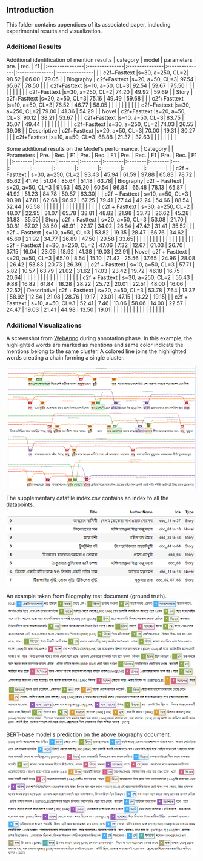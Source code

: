 ## Introduction

This folder contains appendices of its associated paper, including experimental results and visualization.

### Additional Results

Additional identification of mention results
|  category | model | parameters | pre. | rec. | f1 |
|:---------------|:---------------|:---------------|:---------------|:---------------|:---------------|
|                |  c2f+Fasttext  |s=30, a=250, CL=2|    98.52      |     66.00      |     79.05      |
|   Biography    |  c2f+Fasttext  |s=20, a=50, CL=3|    97.54      |     65.67      |     78.50      |
|                |  c2f+Fasttext  |s=10, a=50, CL=3|    92.54      |     59.67      |     75.50      |
| | | | | | |
|                |  c2f+Fasttext  |s=30, a=250, CL=2|    74.20      |     49.92      |     59.69      |
|       Story    |  c2f+Fasttext  |s=20, a=50, CL=3|    75.16      |     49.49      |     59.68      |
|                |  c2f+Fasttext  |s=10, a=50, CL=3|    76.52      |     46.77      |     58.05      |
| | | | | | |
|                |  c2f+Fasttext  |s=30, a=250, CL=2|    79.00      |     41.36      |     54.29      |
|       Novel    |  c2f+Fasttext  |s=20, a=50, CL=3|    90.12      |     38.21      |     53.67      |
|                |  c2f+Fasttext  |s=10, a=50, CL=3|    83.75      |     35.07      |     49.44      |
| | | | | | |
|                |  c2f+Fasttext  |s=30, a=250, CL=2|    74.03      |      26.55     |      39.08     |
|  Descriptive   |  c2f+Fasttext  |s=20, a=50, CL=3|    70.00      |     19.31      |     30.27      |
|                |  c2f+Fasttext  |s=10, a=50, CL=3|    68.88      |     21.37      |     32.63      |
| | | | | | |

Some additional results on the Model's performance.
| Category | | Parameters | Pre. | Rec. | F1 | Pre. | Rec. | F1 | Pre. | Rec. | F1 | Pre. | Rec. | F1 |
|:--------|:--------|:--------|:--------|:--------|:--------|:--------|:--------|:--------|:--------|:--------|:--------|:--------|:--------|:--------|
| | c2f + Fasttext | s=30, a=250, CL=2 | 93.43 | 45.94 | 61.59 | 97.88 | 65.83 | 78.72 | 65.62 | 41.76 | 51.04 | 85.64 | 51.18 | 63.78|
| Biography| c2f + Fasttext | s=20, a=50, CL=3 | 91.63 | 45.20 | 60.54 | 96.84 | 65.48 | 78.13 | 65.87 | 41.92 | 51.23 | 84.78 | 50.87 | 63.30|
| | c2f + Fasttext | s=10, a=50, CL=3 | 90.98 | 47.81 | 62.68 | 96.92 | 67.25 | 79.41 | 77.44 | 42.24 | 54.66 | 88.54 | 52.44 | 65.58|
| | | | | | | | | | | | | | | |
| | c2f + Fasttext | s=30, a=250, CL=2 | 48.07 | 22.95 | 31.07 | 65.78 | 38.81 | 48.82 | 21.98 | 33.73 | 26.62 | 45.28 | 31.83 | 35.50|
| Story| c2f + Fasttext | s=20, a=50, CL=3 | 53.08 | 21.70 | 30.81 | 67.02 | 38.50 | 48.91 | 22.17 | 34.02 | 26.84 | 47.42 | 31.41 | 35.52|
| | c2f + Fasttext | s=10, a=50, CL=3 | 53.82 | 19.35 | 28.47 | 66.76 | 34.62 | 45.60 | 21.92 | 34.77 | 26.89 | 47.50 | 29.58 | 33.65|
| | | | | | | | | | | | | | | |
| | c2f + Fasttext | s=30, a=250, CL=2 | 47.06 | 7.32 | 12.67 | 61.03 | 26.70 | 37.15 | 16.04 | 23.06 | 18.92 | 41.38 | 19.03 | 22.91|
| Novel| c2f + Fasttext | s=20, a=50, CL=3 | 65.10 | 8.54 | 15.10 | 71.42 | 25.56 | 37.65 | 24.96 | 28.08 | 26.42 | 53.83 | 20.73 | 26.39|
| | c2f + Fasttext | s=10, a=50, CL=3 | 57.71 | 5.82 | 10.57 | 63.79 | 21.02 | 31.62 | 17.03 | 23.42 | 19.72 | 46.18 | 16.75 | 20.64|
| | | | | | | | | | | | | | | |
| |  c2f + Fasttext | s=30, a=250, CL=2 | 56.43 | 9.88 | 16.82 | 61.84 | 18.28 | 28.22 | 25.72 | 20.01 | 22.51 | 48.00 | 16.06 | 22.52|
| Descriptive| c2f + Fasttext | s=20, a=50, CL=3 | 53.78 | 7.64 | 13.37 | 58.92 | 12.84 | 21.08 | 28.76 | 19.17 | 23.01 | 47.15 | 13.22 | 19.15|
| | c2f + Fasttext | s=10, a=50, CL=3 | 52.41 | 7.46 | 13.06 | 58.06 | 14.00 | 22.57 | 24.47 | 19.03 | 21.41 | 44.98 | 13.50 | 19.01|
| | | | | | | | | | | | | | | |

### Additional Visualizations
A screenshot from [WebAnno](https://webanno.github.io/webanno/) during annotation phase. In this example, the highlighted words are marked as mentions and same color indicate the mentions belong to the same cluster. A colored line joins the highlighted words creating a chain forming a single cluster.

![Alternate text](/appendix/annotation_ss.PNG)

The supplementary datafile index.csv contains an index to all the datapoints.
![Alternate text](/appendix/details_description.PNG)

An example taken from Biography test document (ground truth).
![Alternate text](/appendix/story_gold.PNG)

BERT-base model's prediction on the above biography document.
![Alternate text](/appendix/story_pred.PNG)
